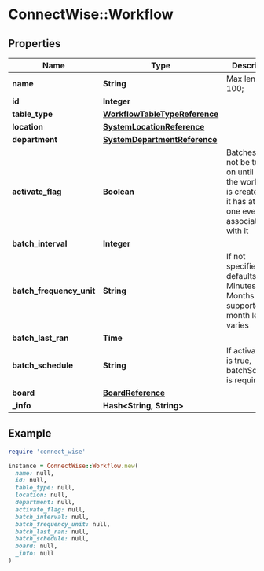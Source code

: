 # ConnectWise::Workflow

## Properties

| Name | Type | Description | Notes |
| ---- | ---- | ----------- | ----- |
| **name** | **String** |  Max length: 100; |  |
| **id** | **Integer** |  | [optional] |
| **table_type** | [**WorkflowTableTypeReference**](WorkflowTableTypeReference.md) |  | [optional] |
| **location** | [**SystemLocationReference**](SystemLocationReference.md) |  | [optional] |
| **department** | [**SystemDepartmentReference**](SystemDepartmentReference.md) |  | [optional] |
| **activate_flag** | **Boolean** | Batches can not be turned on until after the workflow is created and it has atleast one event associated with it | [optional] |
| **batch_interval** | **Integer** |  | [optional] |
| **batch_frequency_unit** | **String** | If not specified, defaults to Minutes. Months is not supported as month length varies | [optional] |
| **batch_last_ran** | **Time** |  | [optional] |
| **batch_schedule** | **String** | If activateFlag is true, batchSchedule is required | [optional] |
| **board** | [**BoardReference**](BoardReference.md) |  | [optional] |
| **_info** | **Hash&lt;String, String&gt;** |  | [optional] |

## Example

```ruby
require 'connect_wise'

instance = ConnectWise::Workflow.new(
  name: null,
  id: null,
  table_type: null,
  location: null,
  department: null,
  activate_flag: null,
  batch_interval: null,
  batch_frequency_unit: null,
  batch_last_ran: null,
  batch_schedule: null,
  board: null,
  _info: null
)
```

